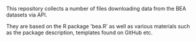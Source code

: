 This repository collects a number of files downloading data from the BEA datasets via API.

They are based on the R package 'bea.R' as well as various materials such as the package description, templates found on GitHub etc.
